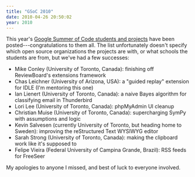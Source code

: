 ```yaml
---
title: "GSoC 2010"
date: 2010-04-26 20:50:02
year: 2010
---
```

This year's <a href="http://socghop.appspot.com/gsoc/program/list_projects/google/gsoc2010">Google Summer of Code students and projects</a> have been posted---congratulations to them all. The list unfortunately doesn't specify which open source organizations the projects are with, or what schools the students are from, but we've had a few successes:
<ul>
	<li>Mike Conley (University of Toronto, Canada): finishing off ReviewBoard's extensions framework</li>
	<li>Chas Leichner (University of Arizona, USA): a "guided replay" extension for IDLE (I'm mentoring this one)</li>
	<li>Ian Lienert (University of Toronto, Canada): a naive Bayes algorithm for classifying email in Thunderbird</li>
	<li>Lori Lee (University of Toronto, Canada): phpMyAdmin UI cleanup</li>
	<li>Christian Muise (University of Toronto, Canada): supercharging SymPy with assumptions and logic</li>
	<li>Kevin Salvesen (currently University of Toronto, but heading home to Sweden): improving the reStructured Text WYSIWYG editor</li>
	<li>Sarah Strong (University of Toronto, Canada): making the clipboard work like it's supposed to</li>
	<li>Felipe Vieira (Federal University of Campina Grande, Brazil): RSS feeds for FreeSeer</li>
</ul>
My apologies to anyone I missed, and best of luck to everyone involved.
